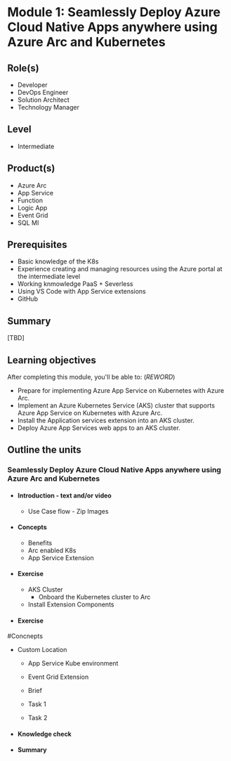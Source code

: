 # Module 1: Seamlessly Deploy Azure Cloud Native Apps anywhere using Azure Arc and Kubernetes

## Role(s)

- Developer
- DevOps Engineer
- Solution Architect
- Technology Manager

## Level

- Intermediate

## Product(s)

- Azure Arc
- App Service
- Function
- Logic App
- Event Grid
- SQL MI

## Prerequisites

- Basic knowledge of the K8s
- Experience creating and managing resources using the Azure portal at the intermediate level
- Working knmowledge PaaS + Severless
- Using VS Code with App Service extensions
- GitHub

## Summary

[TBD]

## Learning objectives

After completing this module, you'll be able to: (*REWORD*)

- Prepare for implementing Azure App Service on Kubernetes with Azure Arc.
- Implement an Azure Kubernetes Service (AKS) cluster that supports Azure App Service on Kubernetes with Azure Arc.
- Install the Application services extension into an AKS cluster.
- Deploy Azure App Services web apps to an AKS cluster.

## Outline the units

### Seamlessly Deploy Azure Cloud Native Apps anywhere using Azure Arc and Kubernetes

- #### Introduction - text and/or video

  - Use Case flow - Zip Images

- #### Concepts 

  - Benefits
  - Arc enabled K8s
  - App Service Extension
  
- #### Exercise

  - AKS Cluster
    - Onboard the Kubernetes cluster to Arc
  - Install Extension Components

- #### **Exercise**

#Concnepts
- Custom Location
  - App Service Kube environment
  - Event Grid Extension

  - Brief
  - Task 1
  - Task 2

- #### Knowledge check

- #### Summary
